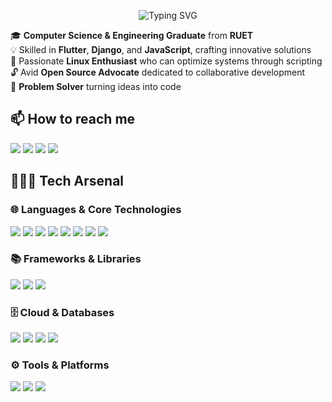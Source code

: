 <p align="center">
  <img src="https://readme-typing-svg.vercel.app/api?font=Fira+Code&pause=1000&color=88C0D0&center=true&vCenter=true&width=435&lines=Hello+World!+I%27m+Mehad+👋&repeat=false" alt="Typing SVG" />
</p>

<p >
  🎓 <strong>Computer Science & Engineering Graduate</strong> from <strong>RUET</strong><br>
  💡 Skilled in <strong>Flutter</strong>, <strong>Django</strong>, and <strong>JavaScript</strong>, crafting innovative solutions<br>
  🐧 Passionate <strong>Linux Enthusiast</strong> who can optimize systems through scripting<br>
  🔓 Avid <strong>Open Source Advocate</strong> dedicated to collaborative development<br>
  🧩 <strong>Problem Solver</strong> turning ideas into code 
</p>

<h2 > 📫 How to reach me</h2>

<p >
  <a href="mailto:mehad605@gmail.com"><img src="https://img.shields.io/badge/Gmail-EA4335?style=for-the-badge&logo=gmail&logoColor=white" /></a>
  <a href="https://www.linkedin.com/in/mehad605"><img src="https://img.shields.io/badge/LinkedIn-0A66C2?style=for-the-badge&logo=linkedin&logoColor=white" /></a>
  <a href="https://wa.me/+8801856249207"><img src="https://img.shields.io/badge/WhatsApp-128C7E?style=for-the-badge&logo=whatsapp&logoColor=white" /></a>
  <a href="https://t.me/mehad605"><img src="https://img.shields.io/badge/Telegram-26A5E4?style=for-the-badge&logo=telegram&logoColor=white" /></a>
</p>



## 👨🏻‍💻 Tech Arsenal

<h3> 🌐 Languages & Core Technologies </h3>

<p>
  <img src="https://img.shields.io/badge/Python-14354C?style=for-the-badge&logo=python&logoColor=white"/>
  <img src="https://img.shields.io/badge/JavaScript-323330?style=for-the-badge&logo=javascript&logoColor=F7DF1E"/>
  <img src="https://img.shields.io/badge/Dart-0175C2?style=for-the-badge&logo=dart&logoColor=white"/>
  <img src="https://img.shields.io/badge/HTML-E44D26?style=for-the-badge&logo=html5&logoColor=white"/>
  <img src="https://img.shields.io/badge/CSS-1572B6?style=for-the-badge&logo=css3&logoColor=white"/>
  <img src="https://img.shields.io/badge/C-00599C?style=for-the-badge&logo=c&logoColor=white"/>
  <img src="https://img.shields.io/badge/C++-00599C?style=for-the-badge&logo=c%2B%2B&logoColor=white"/>
  <img src="https://img.shields.io/badge/Bash-121011?style=for-the-badge&logo=gnubash&logoColor=white"/>
</p>

<h3 > 📚 Frameworks & Libraries </h3>

<p >
  <img src="https://img.shields.io/badge/Django-092E20?style=for-the-badge&logo=django&logoColor=white"/>
  <img src="https://img.shields.io/badge/Flutter-0468D7?style=for-the-badge&logo=flutter&logoColor=white"/>
  <img src="https://img.shields.io/badge/Chart.js-E34F26?style=for-the-badge&logo=chartdotjs&logoColor=white"/>
</p>

<h3 > 🗄️ Cloud & Databases </h3>

<p >
  <img src="https://img.shields.io/badge/Firebase-FFCA28?style=for-the-badge&logo=firebase&logoColor=black"/>
  <img src="https://img.shields.io/badge/Google%20Cloud-4285F4?style=for-the-badge&logo=googlecloud&logoColor=white"/>
  <img src="https://img.shields.io/badge/PostgreSQL-4169E1?style=for-the-badge&logo=postgresql&logoColor=white"/>
  <img src="https://img.shields.io/badge/SQLite-003B57?style=for-the-badge&logo=sqlite&logoColor=white"/>
</p>

<h3 > ⚙️ Tools & Platforms </h3>

<p >
  <img src="https://img.shields.io/badge/Git-E44C30?style=for-the-badge&logo=git&logoColor=white"/>
  <img src="https://img.shields.io/badge/GitHub-181717?style=for-the-badge&logo=github&logoColor=white"/>
  <img src="https://img.shields.io/badge/Linux-000000?style=for-the-badge&logo=linux&logoColor=FCC624"/>
</p>






